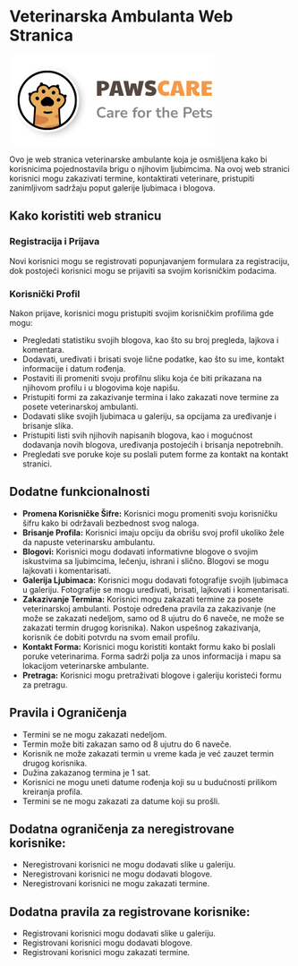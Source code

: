 # Veterinarska Ambulanta Web Stranica
![Logo veterinarske ambulante](https://github.com/IrenaPavlovic935/Veterinary-Clinic/raw/main/DjangoProject/ambulanta/static/images/logoo.png)



Ovo je web stranica veterinarske ambulante koja je osmišljena kako bi korisnicima pojednostavila brigu o njihovim ljubimcima. Na ovoj web stranici korisnici mogu zakazivati termine, kontaktirati veterinare, pristupiti zanimljivom sadržaju poput galerije ljubimaca i blogova.

## Kako koristiti web stranicu
### Registracija i Prijava
Novi korisnici mogu se registrovati popunjavanjem formulara za registraciju, dok postojeći korisnici mogu se prijaviti sa svojim korisničkim podacima.

### Korisnički Profil
Nakon prijave, korisnici mogu pristupiti svojim korisničkim profilima gde mogu:
- Pregledati statistiku svojih blogova, kao što su broj pregleda, lajkova i komentara.
- Dodavati, uređivati i brisati svoje lične podatke, kao što su ime, kontakt informacije i datum rođenja.
- Postaviti ili promeniti svoju profilnu sliku koja će biti prikazana na njihovom profilu i u blogovima koje napišu.
- Pristupiti formi za zakazivanje termina i lako zakazati nove termine za posete veterinarskoj ambulanti.
- Dodavati slike svojih ljubimaca u galeriju, sa opcijama za uređivanje i brisanje slika.
- Pristupiti listi svih njihovih napisanih blogova, kao i mogućnost dodavanja novih blogova, uređivanja postojećih i brisanja nepotrebnih.
- Pregledati sve poruke koje su poslali putem forme za kontakt na kontakt stranici.

## Dodatne funkcionalnosti
- **Promena Korisničke Šifre:** Korisnici mogu promeniti svoju korisničku šifru kako bi održavali bezbednost svog naloga.
- **Brisanje Profila:** Korisnici imaju opciju da obrišu svoj profil ukoliko žele da napuste veterinarsku ambulantu.
- **Blogovi:** Korisnici mogu dodavati informativne blogove o svojim iskustvima sa ljubimcima, lečenju, ishrani i slično. Blogovi se mogu lajkovati i komentarisati.
- **Galerija Ljubimaca:** Korisnici mogu dodavati fotografije svojih ljubimaca u galeriju. Fotografije se mogu uređivati, brisati, lajkovati i komentarisati.
- **Zakazivanje Termina:** Korisnici mogu zakazati termine za posete veterinarskoj ambulanti. Postoje određena pravila za zakazivanje (ne može se zakazati nedeljom, samo od 8 ujutru do 6 naveče, ne može se zakazati termin drugog korisnika). Nakon uspešnog zakazivanja, korisnik će dobiti potvrdu na svom email profilu.
- **Kontakt Forma:** Korisnici mogu koristiti kontakt formu kako bi poslali poruke veterinarima. Forma sadrži polja za unos informacija i mapu sa lokacijom veterinarske ambulante.
- **Pretraga:** Korisnici mogu pretraživati blogove i galeriju koristeći formu za pretragu.

## Pravila i Ograničenja
- Termini se ne mogu zakazati nedeljom.
- Termin može biti zakazan samo od 8 ujutru do 6 naveče.
- Korisnik ne može zakazati termin u vreme kada je već zauzet termin drugog korisnika.
- Dužina zakazanog termina je 1 sat.
- Korisnici ne mogu uneti datume rođenja koji su u budućnosti prilikom kreiranja profila.
- Termini se ne mogu zakazati za datume koji su prošli.

## Dodatna ograničenja za neregistrovane korisnike:
- Neregistrovani korisnici ne mogu dodavati slike u galeriju.
- Neregistrovani korisnici ne mogu dodavati blogove.
- Neregistrovani korisnici ne mogu zakazati termine.

## Dodatna pravila za registrovane korisnike:
- Registrovani korisnici mogu dodavati slike u galeriju.
- Registrovani korisnici mogu dodavati blogove.
- Registrovani korisnici mogu zakazati termine.

